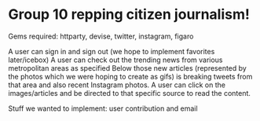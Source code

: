 # Group 10 repping citizen journalism! 

Gems required: httparty, devise, twitter, instagram, figaro

A user can sign in and sign out (we hope to implement favorites later/icebox)
A user can check out the trending news from various metropolitan areas as specified
Below those new articles (represented by the photos which we were hoping to create as gifs) is breaking tweets from that area and also recent Instagram photos.
A user can click on the images/articles and be directed to that specific source to read the content. 

Stuff we wanted to implement: user contribution and email





